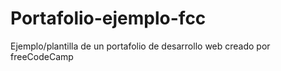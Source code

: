 ﻿# Portafolio-ejemplo-fcc
Ejemplo/plantilla de un portafolio de desarrollo web creado por freeCodeCamp
